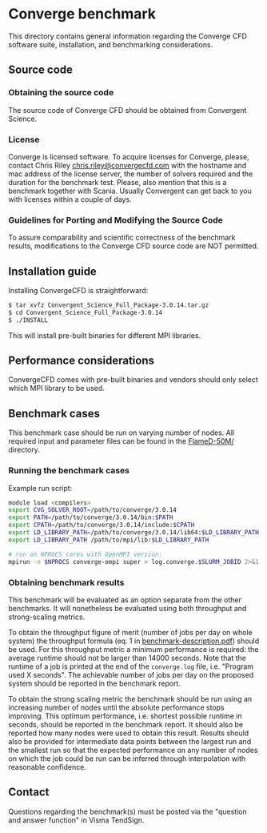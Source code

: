 # Converge benchmark

This directory contains general information regarding the Converge
CFD software suite, installation, and benchmarking considerations. 

## Source code


### Obtaining the source code

The source code of Converge CFD should be obtained from Convergent Science.

### License

Converge is licensed software. To acquire licenses for Converge,
please, contact Chris Riley <chris.riley@convergecfd.com> with the
hostname and mac address of the license server, the number of solvers
required and the duration for the benchmark test. Please, also mention
that this is a benchmark together with Scania. Usually Convergent can
get back to you with licenses within a couple of days.

### Guidelines for Porting and Modifying the Source Code

To assure comparability and scientific correctness of the benchmark
results, modifications to the Converge CFD source code are NOT permitted.

## Installation guide

Installing ConvergeCFD is straightforward:
```bash
$ tar xvfz Convergent_Science_Full_Package-3.0.14.tar.gz
$ cd Convergent_Science_Full_Package-3.0.14
$ ./INSTALL
```

This will install pre-built binaries for different MPI 
libraries.


## Performance considerations

ConvergeCFD comes with pre-built binaries and vendors should only
select which MPI library to be used.

## Benchmark cases

This benchmark case should be run on varying number of nodes.
All required input and parameter files can be found in the 
[FlameD-50M/](./FlameD-50M) directory.

### Running the benchmark cases

Example run script:

```bash
module load <compilers>
export CVG_SOLVER_ROOT=/path/to/converge/3.0.14
export PATH=/path/to/converge/3.0.14/bin:$PATH
export CPATH=/path/to/converge/3.0.14/include:$CPATH
export LD_LIBRARY_PATH=/path/to/converge/3.0.14/lib64:$LD_LIBRARY_PATH
export LD_LIBRARY_PATH /path/to/mpi/lib:$LD_LIBRARY_PATH

# run on NPROCS cores with OpenMPI version:
mpirun -n $NPROCS converge-ompi super > log.converge.$SLURM_JOBID 2>&1
```

### Obtaining benchmark results

This benchmark will be evaluated as an option separate from the other benchmarks. 
It will nonetheless be evaluated using both throughput and strong-scaling metrics.

To obtain the throughput figure of merit (number of jobs per day on whole system) the throughput 
formula (eq. 1 in [benchmark-description.pdf](../../benchmark-description.pdf)) should be used. 
For this throughput metric a minimum performance is required: the average runtime should not be larger than 14000 seconds. 
Note that the runtime of a job is printed at the end of the `converge.log` file, i.e. "Program used X seconds".
The achievable number of jobs per day on the proposed system should be reported in the benchmark report.

To obtain the strong scaling metric the benchmark should be run using an increasing number of nodes 
until the absolute performance stops improving. This optimum performance, i.e. shortest possible runtime in seconds, 
should be reported in the benchmark report. It should also be reported how many nodes were used to obtain this result. 
Results should also be provided for intermediate data points between 
the largest run and the smallest run so that the expected performance on any number of nodes on which the job 
could be run can be inferred through interpolation with reasonable confidence.


## Contact

Questions regarding the benchmark(s) must be posted via the "question and answer function" in Visma TendSign.
